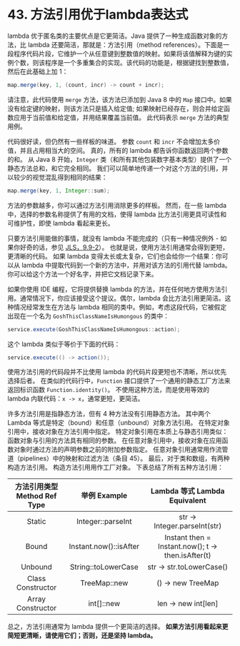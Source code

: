 # 43. 方法引用优于lambda表达式

lambda 优于匿名类的主要优点是它更简洁。Java 提供了一种生成函数对象的方法，比 lambda 还要简洁，那就是：方法引用（method references）。下面是一段程序代码片段，它维护一个从任意键到整数值的映射。如果将该值解释为键的实例个数，则该程序是一个多重集合的实现。该代码的功能是，根据键找到整数值，然后在此基础上加 1：

```java
map.merge(key, 1, (count, incr) -> count + incr);
```

请注意，此代码使用 `merge` 方法，该方法已添加到 Java 8 中的 `Map` 接口中。如果没有给定键的映射，则该方法只是插入给定值; 如果映射已经存在，则合并给定函数应用于当前值和给定值，并用结果覆盖当前值。 此代码表示 `merge` 方法的典型用例。

代码很好读，但仍然有一些样板的味道。 参数 `count` 和 `incr` 不会增加太多价值，并且占用相当大的空间。 真的，所有的 lambda 都告诉你函数返回两个参数的和。 从 Java 8 开始，`Integer` 类（和所有其他包装数字基本类型）提供了一个静态方法总和，和它完全相同。 我们可以简单地传递一个对这个方法的引用，并以较少的视觉混乱得到相同的结果：

```java
map.merge(key, 1, Integer::sum);
```

方法的参数越多，你可以通过方法引用消除更多的样板。 然而，在一些 lambda 中，选择的参数名称提供了有用的文档，使得 lambda 比方法引用更具可读性和可维护性，即使 lambda 看起来更长。

只要方法引用能做的事情，就没有 lambda 不能完成的（只有一种情况例外 - 如果你好奇的话，参见 [JLS，9.9-2](https://docs.oracle.com/javase/specs/jls/se12/html/jls-9.html#jls-9.9)）。 也就是说，使用方法引用通常会得到更短，更清晰的代码。 如果 lambda 变得太长或太复杂，它们也会给你一个结果：你可以从 lambda 中提取代码到一个新的方法中，并用对该方法的引用代替 lambda。 你可以给这个方法一个好名字，并把它文档记录下来。

如果你使用 IDE 编程，它将提供替换 lambda 的方法，并在任何地方使用方法引用。通常情况下，你应该接受这个提议。偶尔，lambda 会比方法引用更简洁。这种情况经常发生在方法与 lambda 相同的类中。例如，考虑这段代码，它被假定出现在一个名为 `GoshThisClassNameIsHumongous` 的类中：

```java
service.execute(GoshThisClassNameIsHumongous::action);
```

这个 lambda 类似于等价于下面的代码：

```java
service.execute(() -> action());
```

使用方法引用的代码段并不比使用 lambda 的代码片段更短也不清晰，所以优先选择后者。 在类似的代码行中，`Function` 接口提供了一个通用的静态工厂方法来返回标识函数 `Function.identity()`。 不使用这种方法，而是使用等效的 lambda 内联代码：`x -> x`，通常更短，更简洁。

许多方法引用是指静态方法，但有 4 种方法没有引用静态方法。 其中两个 Lambda 等式是特定（bound）和任意（unbound）对象方法引用。 在特定对象引用中，接收对象在方法引用中指定。 特定对象引用在本质上与静态引用类似：函数对象与引用的方法具有相同的参数。 在任意对象引用中，接收对象在应用函数对象时通过方法的声明参数之前的附加参数指定。 任意对象引用通常用作流管道（pipelines）中的映射和过滤方法（条目 45）。 最后，对于类和数组，有两种构造方法引用。 构造方法引用用作工厂对象。 下表总结了所有五种方法引用：

| 方法引用类型 Method Ref Type | 举例 Example | Lambda 等式 Lambda Equivalent |
| :---: | :---: | :---: |
| Static | Integer::parseInt | str -&gt; Integer.parseInt\(str\) |
| Bound | Instant.now\(\)::isAfter | Instant then = Instant.now\(\);   t -&gt; then.isAfter\(t\) |
| Unbound | String::toLowerCase | str -&gt; str.toLowerCase\(\) |
| Class Constructor | TreeMap::new | \(\) -&gt; new TreeMap |
| Array Constructor | int\[\]::new | len -&gt; new int\[len\] |

总之，方法引用通常为 lambda 提供一个更简洁的选择。 **如果方法引用看起来更简短更清晰，请使用它们；否则，还是坚持 lambda。**

